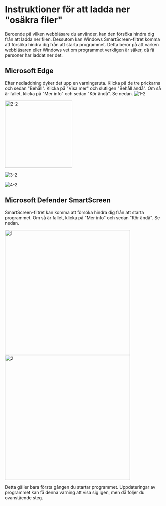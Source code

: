 # Instruktioner för att ladda ner "osäkra filer"

Beroende på vilken webbläsare du använder, kan den försöka hindra dig från att ladda ner filen. Dessutom kan Windows SmartScreen-filtret komma att försöka hindra dig från att starta programmet. 
Detta beror på att varken webbläsaren eller Windows vet om programmet verkligen är säker, då få personer har laddat ner det.

## Microsoft Edge
Efter nedladdning dyker det upp en varningsruta. Klicka på de tre prickarna och sedan "Behåll". Klicka på "Visa mer" och slutligen "Behåll ändå".
Om så är fallet, klicka på "Mer info" och sedan "Kör ändå". Se nedan.
![1-2](https://user-images.githubusercontent.com/90912016/167441715-0e73c9fb-e050-4e20-a758-98e8df538334.png)

<img width="215" alt="2-2" src="https://user-images.githubusercontent.com/90912016/167441238-e7852432-26f4-496f-b055-c59cef18d387.png">

![3-2](https://user-images.githubusercontent.com/90912016/167441274-3204bd19-c1c2-4801-ab41-7a5d9f36c038.png)

![4-2](https://user-images.githubusercontent.com/90912016/167441311-cdfcca4b-5ea6-4339-a9a6-acc67f9b190e.png)

## Microsoft Defender SmartScreen
SmartScreen-filtret kan komma att försöka hindra dig från att starta programmet. Om så är fallet, klicka på "Mer info" och sedan "Kör ändå". Se nedan.

<img width="400" alt="1" src="https://user-images.githubusercontent.com/90912016/167441943-38819513-487c-4ad9-8c68-aeeb8c726d5f.png">

<img width="400" alt="2" src="https://user-images.githubusercontent.com/90912016/167441982-e2fd980f-8306-443e-97d1-efd8284a7c6c.png">

Detta gäller bara första gången du startar programmet. Uppdateringar av programmet kan få denna varning att visa sig igen, men då följer du ovanstående steg.
